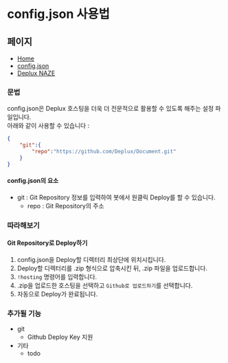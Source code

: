 # config.json 사용법
## 페이지
 * [Home](./../README.MD)
 * [config.json](./../Config/README.MD)
 * [Deplux NAZE](./../NAZE/README.MD)

### 문법
config.json은 Deplux 호스팅을 더욱 더 전문적으로 활용할 수 있도록 해주는 설정 파일입니다.   
아래와 같이 사용할 수 있습니다 :
```json
{
    "git":{
        "repo":"https://github.com/Deplux/Document.git"
    }   
}
```
#### config.json의 요소
 * git : Git Repository 정보를 입력하여 봇에서 원클릭 Deploy를 할 수 있습니다.
    * repo : Git Repository의 주소

### 따라해보기
#### Git Repository로 Deploy하기
 1. config.json을 Deploy할 디렉터리 최상단에 위치시킵니다.
 2. Deploy할 디렉터리를 .zip 형식으로 압축시킨 뒤, .zip 파일을 업로드합니다.
 3. `!hosting` 명령어를 입력합니다.
 4. .zip을 업로드한 호스팅을 선택하고 `Github로 업로드하기`를 선택합니다.
 5. 자동으로 Deploy가 완료됩니다.

### 추가될 기능
 * git
    * Github Deploy Key 지원
 * 기타
    * todo